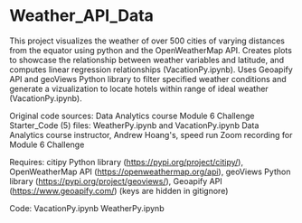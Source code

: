 # Weather_API_Data
This project visualizes the weather of over 500 cities of varying distances from the equator using python and the OpenWeatherMap API. Creates plots to showcase the relationship between weather variables and latitude, and computes linear regression relationships (VacationPy.ipynb). Uses Geoapify API and geoViews Python library to filter specified weather conditions and generate a vizualization to locate hotels within range of ideal weather (VacationPy.ipynb).

Original code sources: 
Data Analytics course Module 6 Challenge Starter_Code (5) files: WeatherPy.ipynb and VacationPy.ipynb 
Data Analytics course instructor, Andrew Hoang's, speed run Zoom recording for Module 6 Challenge

Requires: 
citipy Python library (https://pypi.org/project/citipy/),
OpenWeatherMap API (https://openweathermap.org/api),
geoViews Python library (https://pypi.org/project/geoviews/),
Geoapify API (https://www.geoapify.com/) 
(keys are hidden in gitignore)

Code: 
VacationPy.ipynb 
WeatherPy.ipynb
